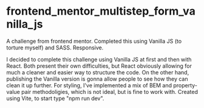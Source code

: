 # frontend_mentor_multistep_form_vanilla_js
A challenge from frontend mentor. Completed this using Vanilla JS (to torture myself) and SASS. Responsive.

I decided to complete this challenge using Vanilla JS at first and then with React. 
Both present their own difficulties, but React obviously allowing for much a cleaner and easier way to structure the code. 
On the other hand, publishing the Vanilla version is gonna allow people to see how they can clean it up further.
For styling, I've implemented a mix of BEM and property-value pair methodoligies, which is not ideal, but is fine to work with.
Created using Vite, to start type "npm run dev".
